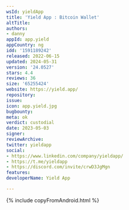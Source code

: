 ```yaml
---
wsId: yieldApp
title: 'Yield App : Bitcoin Wallet'
altTitle: 
authors:
- danny
appId: app.yield
appCountry: ng
idd: '1591189242'
released: 2022-06-15
updated: 2024-05-31
version: '24.0527'
stars: 4.4
reviews: 36
size: '65255424'
website: https://yield.app/
repository: 
issue: 
icon: app.yield.jpg
bugbounty: 
meta: ok
verdict: custodial
date: 2023-05-03
signer: 
reviewArchive: 
twitter: yieldapp
social:
- https://www.linkedin.com/company/yieldapp/
- https://t.me/yieldapp
- https://discord.com/invite/crwD3JgMgn
features: 
developerName: Yield App

---
```


{% include copyFromAndroid.html %}